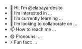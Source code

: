 - 👋 Hi, I’m @elabayardesito
- 👀 I’m interested in ...
- 🌱 I’m currently learning ...
- 💞️ I’m looking to collaborate on ...
- 📫 How to reach me ...
- 😄 Pronouns: ...
- ⚡ Fun fact: ...

<!---
elabayardesito/elabayardesito is a ✨ special ✨ repository because its `README.md` (this file) appears on your GitHub profile.
You can click the Preview link to take a look at your changes.
--->

